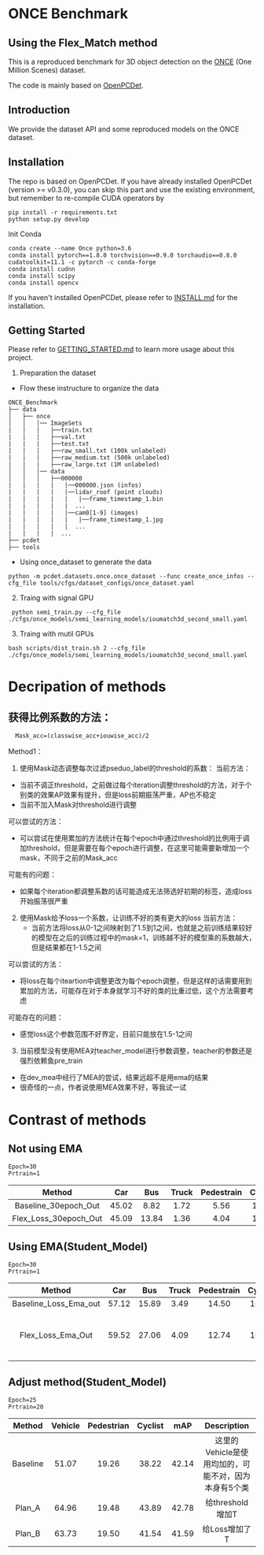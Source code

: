 # ONCE Benchmark 
## Using the Flex_Match method



This is a reproduced benchmark for 3D object detection on the [ONCE](https://once-for-auto-driving.github.io/index.html) (One Million Scenes) dataset. 

The code is mainly based on [OpenPCDet](https://github.com/open-mmlab/OpenPCDet).

## Introduction
We provide the dataset API and some reproduced models on the ONCE dataset. 

## Installation
The repo is based on OpenPCDet. If you have already installed OpenPCDet (version >= v0.3.0), you can skip this part and use the existing environment, but remember to re-compile CUDA operators by

```
pip install -r requirements.txt 
python setup.py develop
```

Init Conda

```
conda create --name Once python=3.6
conda install pytorch==1.8.0 torchvision==0.9.0 torchaudio==0.8.0 cudatoolkit=11.1 -c pytorch -c conda-forge
conda install cudnn
conda install scipy
conda install opencv
```

If you haven't installed OpenPCDet, please refer to [INSTALL.md](docs/INSTALL.md) for the installation.

## Getting Started

Please refer to [GETTING_STARTED.md](docs/GETTING_STARTED.md) to learn more usage about this project.

1. Preparation the dataset
   
  * Flow these instructure to organize the data
  ```
  ONCE_Benchmark
├── data
│   ├── once
│   │   │── ImageSets
|   |   |   ├──train.txt
|   |   |   ├──val.txt
|   |   |   ├──test.txt
|   |   |   ├──raw_small.txt (100k unlabeled)
|   |   |   ├──raw_medium.txt (500k unlabeled)
|   |   |   ├──raw_large.txt (1M unlabeled)
│   │   │── data
│   │   │   ├──000000
|   |   |   |   |──000000.json (infos)
|   |   |   |   |──lidar_roof (point clouds)
|   |   |   |   |   |──frame_timestamp_1.bin
|   |   |   |   |  ...
|   |   |   |   |──cam0[1-9] (images)
|   |   |   |   |   |──frame_timestamp_1.jpg
|   |   |   |   |  ...
|   |   |   |  ...
├── pcdet
├── tools
```
  * Using once_dataset to generate the data

```
python -m pcdet.datasets.once.once_dataset --func create_once_infos --cfg_file tools/cfgs/dataset_configs/once_dataset.yaml

```
2. Traing with signal GPU
```
 python semi_train.py --cfg_file ./cfgs/once_models/semi_learning_models/ioumatch3d_second_small.yaml
```
3. Traing with mutil GPUs
```
bash scripts/dist_train.sh 2 --cfg_file ./cfgs/once_models/semi_learning_models/ioumatch3d_second_small.yaml
```

# Decripation of methods
## 获得比例系数的方法：

```
  Mask_acc=(classwise_acc+iouwise_acc)/2
```
Method1：
1. 使用Mask动态调整每次过滤pseduo_label的threshold的系数：
当前方法：
  * 当前不调正threshold，之前做过每个iteration调整threshold的方法，对于个别类的效果AP效果有提升，但是loss前期振荡严重，AP也不稳定
  * 当前不加入Mask对threshold进行调整
  
可以尝试的方法：
  * 可以尝试在使用累加的方法统计在每个epoch中通过threshold的比例用于调加threshold，但是需要在每个epoch进行调整，在这里可能需要新增加一个mask，不同于之前的Mask_acc


可能有的问题：
  * 如果每个iteration都调整系数的话可能造成无法筛选好初期的标签，造成loss开始振荡很严重
  
2. 使用Mask给予loss一个系数，让训练不好的类有更大的loss
当前方法：
   * 当前方法将loss从0-1之间映射到了1.5到1之间，也就是之前训练结果较好的模型在之后的训练过程中的mask=1，训练越不好的模型乘的系数越大，但是结果都在1-1.5之间
  

可以尝试的方法：
  * 将loss在每个iteartion中调整更改为每个epoch调整，但是这样的话需要用到累加的方法，可能存在对于本身就学习不好的类的比重过低，这个方法需要考虑

可能存在的问题：
  * 感觉loss这个参数范围不好界定，目前只能放在1.5-1之间

3. 当前模型没有使用MEA对teacher_model进行参数调整，teacher的参数还是强烈依赖鱼pre_train
  * 在dev_mea中经行了MEA的尝试，结果远超不是用ema的结果
  * 很奇怪的一点，作者说使用MEA效果不好，等我试一试


# Contrast of methods
## Not using EMA
```
Epoch=30
Prtrain=1
```

| Method                | Car   | Bus   | Truck  | Pedestrain | Cyclist | mAP   | Description |
| :-------------:       | :---: | :---: | :---:  | :---:      | :---:   | :---: | :---:       |
| Baseline_30epoch_Out  | 45.02 | 8.82  | 1.72   | 5.56       | 15.80   | 15.38 |
| Flex_Loss_30epoch_Out | 45.09 | 13.84 | 1.36   | 4.04       | 12.88   | 15.44 |

## Using EMA(Student_Model)
```
Epoch=30
Prtrain=1
```
| Method                | Car   | Bus   | Truck  | Pedestrain | Cyclist | mAP   | Description |
| :-------------:       | :---: | :---: | :---:  | :---:      | :---:   | :---: | :---:       |
| Baseline_Loss_Ema_out | 57.12 | 15.89 | 3.49   | 14.50      | 16.30   | 21.46 |
| Flex_Loss_Ema_Out     | 59.52 | 27.06 | 4.09   | 12.74      | 16.11   | 23.91 | 每个iteration都更新loss的参数
## Adjust method(Student_Model)
```
Epoch=25
Prtrain=20
```
| Method                | Vehicle   | Pedestrian   | Cyclist  | mAP     | Description |
| :-------------:       | :---:     | :---:        | :---:    | :---:   | :---:       |
| Baseline              | 51.07     | 19.26        | 38.22    | 42.14   | 这里的Vehicle是使用均加的，可能不对，因为本身有5个类|
| Plan_A                | 64.96     | 19.48        | 43.89    | 42.78   | 给threshold增加T       |
| Plan_B                | 63.73     | 19.50        | 41.54    | 41.59   | 给Loss增加了T |